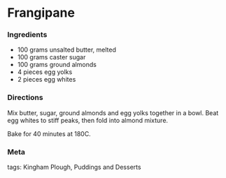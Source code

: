 # Frangipane

### Ingredients
 * 100 grams unsalted butter, melted
 * 100 grams caster sugar
 * 100 grams ground almonds
 * 4 pieces egg yolks
 * 2 pieces egg whites

### Directions

Mix butter, sugar, ground almonds and egg yolks together in a bowl.  Beat egg whites to stiff peaks, then fold into almond mixture.

Bake for 40 minutes at 180C.

### Meta

tags: Kingham Plough, Puddings and Desserts

